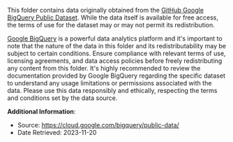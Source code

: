 This folder contains data originally obtained from the [GitHub Google BigQuery Public Dataset](https://cloud.google.com/blog/topics/public-datasets/github-on-bigquery-analyze-all-the-open-source-code). While the data itself is available for free access, the terms of use for the dataset may or may not permit its redistribution. 

[Google BigQuery](https://cloud.google.com/bigquery/) is a powerful data analytics platform and it's important to note that the nature of the data in this folder and its redistributability may be subject to certain conditions. Ensure compliance with relevant terms of use, licensing agreements, and data access policies before freely redistributing any content from this folder. It's highly recommended to review the documentation provided by Google BigQuery regarding the specific dataset to understand any usage limitations or permissions associated with the data. Please use this data responsibly and ethically, respecting the terms and conditions set by the data source.

**Additional Information**:
- Source: https://cloud.google.com/bigquery/public-data/
- Date Retrieved: 2023-11-20
